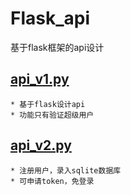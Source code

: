 # Flask_api
基于flask框架的api设计  
## [api_v1.py](https://github.com/jackychancjcjcj/Flask_api/blob/master/api_v1.py)
    * 基于flask设计api
    * 功能只有验证超级用户
## [api_v2.py](https://github.com/jackychancjcjcj/Flask_api/blob/master/api_v2.py)
    * 注册用户，录入sqlite数据库
    * 可申请token，免登录
